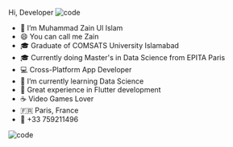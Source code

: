 Hi, Developer ![code](https://camo.githubusercontent.com/e8e7b06ecf583bc040eb60e44eb5b8e0ecc5421320a92929ce21522dbc34c891/68747470733a2f2f6d656469612e67697068792e636f6d2f6d656469612f6876524a434c467a6361737252346961377a2f67697068792e676966)

-  👋  I’m Muhammad Zain Ul Islam
-  😄  You can call me Zain
-  🎓  Graduate of COMSATS University Islamabad
-  🎓  Currently doing Master's in Data Science from EPITA Paris
-  💻  Cross-Platform App Developer
-  🌱  I’m currently learning Data Science
-  🔭  Great experience in Flutter development
-  ☕️  Video Games Lover
-  🇫🇷  Paris, France
-  📱  +33 759211496


![code](https://user-images.githubusercontent.com/81904698/129460083-4f7ec47c-5bd7-46c5-9586-27772de7fa55.gif)
